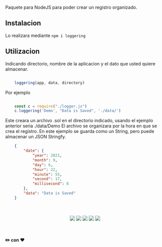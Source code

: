 Paquete para NodeJS para poder crear un registro organizado.

## Instalacion

Lo realizara mediante `npm i loggering`

## Utilizacion

Indicando directorio, nombre de la aplicacion y el dato que usted quiere almacenar.

```js

    loggering(app, data, directory)

```

Por ejemplo

```js

    const c = require("./logger.js")
    c.loggering('Demo', "Data is Saved", './data/')

```

Este creara un archivo .sol en el directorio indicado, usando el ejemplo anterior seria ./data/Demo
El archivo se organizara por la hora en que se crea el registro. En este ejemplo se guarda como un String, pero puede almacenar un JSON Stringfy.

```json
    {
        "date": {
            "year": 2021,
            "month": 9,
            "day": 6,
            "hour": 22,
            "minute": 55,
            "second": 17,
            "millisecond": 8
        },
        "data": "Data is Saved"
    }
```


<p align="center">
  <br>
  <bR>
    <img src="https://img.shields.io/github/downloads/gusgeek/Loggering/total">  
    <img src="https://img.shields.io/github/v/release/gusgeek/Loggering">  
    <img src="https://img.shields.io/github/release-date/gusgeek/Loggering">  
    <img src="https://img.shields.io/github/languages/code-size/gusgeek/Loggering">
    <img src="https://img.shields.io/npm/dt/loggering?label=NPM%20Downloads">
      
      
  <br><br>
  <strong>:pencil2: con :heart:</strong>
</p>
